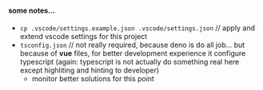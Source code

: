 #### some notes...

- `cp .vscode/settings.example.json .vscode/settings.json` // apply and extend
  vscode settings for this project
- `tsconfig.json` // not really required, because deno is do all job... but
  because of **vue** files, for better development experience it configure
  typescript (again: typescript is not actually do something real here except
  highliting and hinting to developer)
  - monitor better solutions for this point
